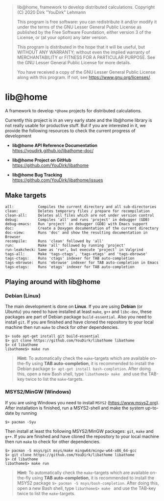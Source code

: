 > lib@home, framework to develop distributed calculations.
> Copyright (C) 2020  Dirk "YouDirk" Lehmann
>
> This program is free software: you can redistribute it and/or modify
> it under the terms of the GNU Lesser General Public License as
> published by the Free Software Foundation, either version 3 of the
> License, or (at your option) any later version.
>
> This program is distributed in the hope that it will be useful,
> but WITHOUT ANY WARRANTY; without even the implied warranty of
> MERCHANTABILITY or FITNESS FOR A PARTICULAR PURPOSE.  See the
> GNU Lesser General Public License for more details.
>
> You have received a copy of the GNU Lesser General Public License
> along with this program.  If not, see <https://www.gnu.org/licenses/>.


lib@home
========

A framework to develop `*@home` projects for distributed calculations.

Currently this project is in an very early state and the lib@home
library is not really usable for productive stuff.  But if you are
interested in it, we provide the following resources to check the
current progress of development

* <b>lib@home API Reference Documentation</b>  
  https://youdirk.github.io/libathome-doc/

* <b>lib@home Project on GitHub</b>  
  https://github.com/YouDirk/libathome

* <b>lib@home Bug Tracking</b>  
  https://github.com/YouDirk/libathome/issues


Make targets
------------

```make
all:           Compiles the current directory and all sub-directories
clean:         Deletes temporary files / prepare for recompilation
clean-all:     Deletes all files which are not under version control
debug:         Compiles 'all' and runs 'project' in debugger (GDB)
debug-emacs:   Run 'project' in debugger (GDB) with Emacs support
doc:           Create a Doxygen documentation of the current directory
doc-view:      Runs 'doc' and show the resulting documentation in Browser
recompile:     Runs 'clean' followed by 'all'
run:           Make 'all' followed by running 'project'
run-leakcheck: Same as 'run', but execute 'project' in Valgrind
tags-all:      Make 'tags-ctags', 'tags-etags' and 'tags-ebrowse'
tags-ctags:    Runs 'ctags' indexer for TAB auto-completion
tags-ebrowse:  Runs 'ebrowse' indexer for TAB auto-completion in Emacs
tags-etags:    Runs 'etags' indexer for TAB auto-completion
```

Playing around with lib@home
----------------------------

### Debian (Linux)

The main development is done on **Linux**.  If you are using
**Debian** (or Ubuntu) you need to have installed at least `make`,
`g++` and `libc-dev`, these packages are part of Debian package
`build-essential`.  Also you need to install `git`.  If you are
finished and have cloned the repository to your local machine then run
`make` to check for other dependencies.

```shell
$> sudo apt-get install git build-essential
$> git clone https://github.com/YouDirk/libathome libathome
$> cd libathome
libathome$> make run
```

> **Hint:** To automatically check the `make`-targets which are
>           available on-the-fly using **TAB auto-completion**, it is
>           recommended to install the Debian package `$> apt-get
>           install bash-completion`.  After doing this, open a new
>           Bash shell, type `libathome$> make ` and use the TAB-key
>           twice to list the `make`-targets.

### MSYS2/MinGW (Windows)

If you are using Windows you need to install `MSYS2`
(https://www.msys2.org). After installation is finished, run a
MSYS2-shell and make the system up-to-date by running

```shell
$> pacman -Syu
```

Then install at least ths following MSYS2/MinGW packages: `git`,
`make` and `g++`.  If you are finished and have cloned the repository
to your local machine then run `make` to check for other dependencies.


```shell
$> pacman -S msys/git msys/make mingw64/mingw-w64-x86_64-gcc
$> git clone https://github.com/YouDirk/libathome libathome
$> cd libathome
libathome$> make run
```

> **Hint:** To automatically check the `make`-targets which are
>           available on-the-fly using **TAB auto-completion**, it is
>           recommended to install the MSYS2 package `$> pacman -S
>           msys/bash-completion`.  After doing this, open a new Bash
>           shell, type `libathome$> make ` and use the TAB-key twice
>           to list the `make`-targets.
